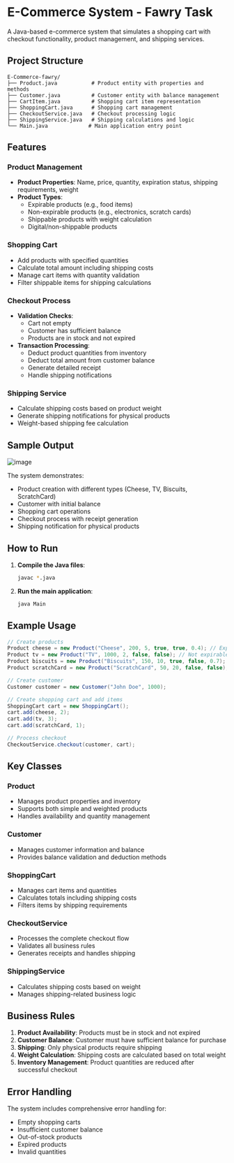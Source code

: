# E-Commerce System - Fawry Task

A Java-based e-commerce system that simulates a shopping cart with checkout functionality, product management, and shipping services.

## Project Structure

```
E-Commerce-fawry/
├── Product.java           # Product entity with properties and methods
├── Customer.java          # Customer entity with balance management
├── CartItem.java          # Shopping cart item representation
├── ShoppingCart.java      # Shopping cart management
├── CheckoutService.java   # Checkout processing logic
├── ShippingService.java   # Shipping calculations and logic
└── Main.java             # Main application entry point
```

## Features

### Product Management
- **Product Properties**: Name, price, quantity, expiration status, shipping requirements, weight
- **Product Types**: 
  - Expirable products (e.g., food items)
  - Non-expirable products (e.g., electronics, scratch cards)
  - Shippable products with weight calculation
  - Digital/non-shippable products

### Shopping Cart
- Add products with specified quantities
- Calculate total amount including shipping costs
- Manage cart items with quantity validation
- Filter shippable items for shipping calculations

### Checkout Process
- **Validation Checks**:
  - Cart not empty
  - Customer has sufficient balance
  - Products are in stock and not expired
- **Transaction Processing**:
  - Deduct product quantities from inventory
  - Deduct total amount from customer balance
  - Generate detailed receipt
  - Handle shipping notifications

### Shipping Service
- Calculate shipping costs based on product weight
- Generate shipping notifications for physical products
- Weight-based shipping fee calculation

## Sample Output

![image](https://github.com/user-attachments/assets/71361156-419a-449e-a0fe-e42deffcb154)


The system demonstrates:
- Product creation with different types (Cheese, TV, Biscuits, ScratchCard)
- Customer with initial balance
- Shopping cart operations
- Checkout process with receipt generation
- Shipping notification for physical products

## How to Run

1. **Compile the Java files**:
   ```bash
   javac *.java
   ```

2. **Run the main application**:
   ```bash
   java Main
   ```

## Example Usage

```java
// Create products
Product cheese = new Product("Cheese", 200, 5, true, true, 0.4); // Expirable, shippable, 400g
Product tv = new Product("TV", 1000, 2, false, false); // Not expirable, not shippable
Product biscuits = new Product("Biscuits", 150, 10, true, false, 0.7); // Expirable, not shippable
Product scratchCard = new Product("ScratchCard", 50, 20, false, false); // Not expirable, not shippable

// Create customer
Customer customer = new Customer("John Doe", 1000);

// Create shopping cart and add items
ShoppingCart cart = new ShoppingCart();
cart.add(cheese, 2);
cart.add(tv, 3);
cart.add(scratchCard, 1);

// Process checkout
CheckoutService.checkout(customer, cart);
```

## Key Classes

### Product
- Manages product properties and inventory
- Supports both simple and weighted products
- Handles availability and quantity management

### Customer
- Manages customer information and balance
- Provides balance validation and deduction methods

### ShoppingCart
- Manages cart items and quantities
- Calculates totals including shipping costs
- Filters items by shipping requirements

### CheckoutService
- Processes the complete checkout flow
- Validates all business rules
- Generates receipts and handles shipping

### ShippingService
- Calculates shipping costs based on weight
- Manages shipping-related business logic

## Business Rules

1. **Product Availability**: Products must be in stock and not expired
2. **Customer Balance**: Customer must have sufficient balance for purchase
3. **Shipping**: Only physical products require shipping
4. **Weight Calculation**: Shipping costs are calculated based on total weight
5. **Inventory Management**: Product quantities are reduced after successful checkout

## Error Handling

The system includes comprehensive error handling for:
- Empty shopping carts
- Insufficient customer balance
- Out-of-stock products
- Expired products
- Invalid quantities
